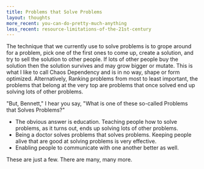 ```yaml
---
title: Problems that Solve Problems
layout: thoughts
more_recent: you-can-do-pretty-much-anything
less_recent: resource-limitations-of-the-21st-century
---
```

The technique that we currently use to solve problems is to grope around for a problem, pick one of the first ones to come up, create a solution, and try to sell the solution to other people. If lots of other people buy the solution then the solution survives and may grow bigger or mutate. This is what I like to call Chaos Dependency and is in no way, shape or form optimized. Alternatively, Ranking problems from most to least important, the problems that belong at the very top are problems that once solved end up solving lots of other problems.

"But, Bennett," I hear you say, "What is one of these so-called Problems that Solves Problems?"

* The obvious answer is education. Teaching people how to solve problems, as it turns out, ends up solving lots of other problems.
* Being a doctor solves problems that solves problems. Keeping people alive that are good at solving problems is very effective.
* Enabling people to communicate with one another better as well.

These are just a few. There are many, many more.
